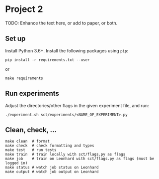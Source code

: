 # Project 2

TODO: Enhance the text here, or add to paper, or both.

## Set up

Install Python 3.6+. Install the following packages using `pip`:
```
pip install -r requirements.txt --user
```
or
```
make requirements
```

## Run experiments

Adjust the directories/other flags in the given experiment file, and run:

```
./experiment.sh sct/experiments/<NAME_OF_EXPERIMENT>.py
```

## Clean, check, ...

```
make clean  # format
make check  # check formatting and types
make test   # run tests
make train  # train locally with sct/flags.py as flags
make job    # train on Leonhard with sct/flags.py as flags (must be logged in)
make status # watch job status on Leonhard
make output # watch job output on Leonhard
```

